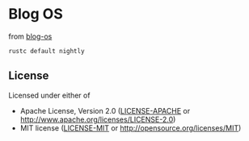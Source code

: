 # Blog OS

from [blog-os](https://github.com/phil-opp/blog_os)

```shell
rustc default nightly
```

## License

Licensed under either of

- Apache License, Version 2.0 ([LICENSE-APACHE](LICENSE-APACHE) or
  http://www.apache.org/licenses/LICENSE-2.0)
- MIT license ([LICENSE-MIT](LICENSE-MIT) or http://opensource.org/licenses/MIT)
